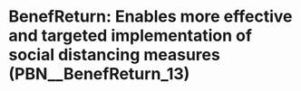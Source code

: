 # BenefReturn: __Enables more effective and targeted implementation of social distancing measures__ (PBN__BenefReturn_13)

